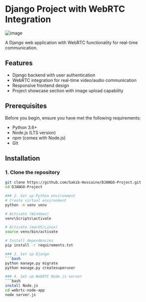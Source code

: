 # Django Project with WebRTC Integration

![image](https://github.com/user-attachments/assets/e69926e4-b83a-487f-8290-383e5735132a)


A Django web application with WebRTC functionality for real-time communication.

## Features

- Django backend with user authentication
- WebRTC integration for real-time video/audio communication
- Responsive frontend design
- Project showcase section with image upload capability

## Prerequisites

Before you begin, ensure you have met the following requirements:
- Python 3.6+
- Node.js (LTS version)
- npm (comes with Node.js)
- Git

## Installation

### 1. Clone the repository
```bash
git clone https://github.com/Sakib-Hossaine/DJANGO-Project.git
cd DJANGO-Project

### 2. Set up Python environment
# Create virtual environment
python -m venv venv

# Activate (Windows)
venv\Scripts\activate

# Activate (macOS/Linux) 
source venv/bin/activate

# Install dependencies
pip install -r requirements.txt

### 3. Set up Django
```bash
python manage.py migrate
python manage.py createsuperuser 

### 4. Set up WebRTC Node.js server
```bash
install Node.js
cd webrtc-node-app
node server.js
